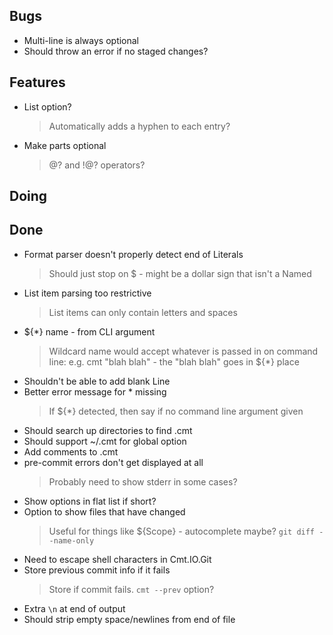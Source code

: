 ## Bugs

- Multi-line is always optional
- Should throw an error if no staged changes?

## Features

- List option?
    > Automatically adds a hyphen to each entry?
- Make parts optional
    > @? and !@? operators?

## Doing


## Done

- Format parser doesn't properly detect end of Literals
    > Should just stop on $ - might be a dollar sign that isn't a Named
- List item parsing too restrictive
    > List items can only contain letters and spaces
- ${*} name - from CLI argument
    > Wildcard name would accept whatever is passed in on command line: e.g. cmt "blah blah" - the "blah blah" goes in ${*} place
- Shouldn't be able to add blank Line
- Better error message for * missing
    > If ${*} detected, then say if no command line argument given
- Should search up directories to find .cmt
- Should support ~/.cmt for global option
- Add comments to .cmt
- pre-commit errors don't get displayed at all
    > Probably need to show stderr in some cases?
- Show options in flat list if short?
- Option to show files that have changed
    > Useful for things like ${Scope} - autocomplete maybe? `git diff --name-only`
- Need to escape shell characters in Cmt.IO.Git
- Store previous commit info if it fails
    > Store if commit fails. `cmt --prev` option?
- Extra `\n` at end of output
- Should strip empty space/newlines from end of file
